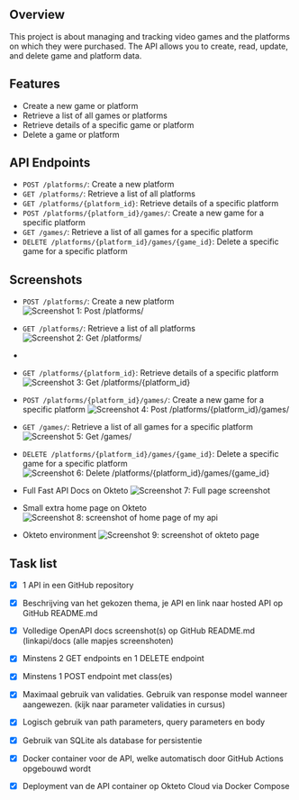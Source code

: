 ## Overview
This project is about managing and tracking video games and the platforms on which they were purchased. The API allows you to create, read, update, and delete game and platform data.

## Features
- Create a new game or platform
- Retrieve a list of all games or platforms
- Retrieve details of a specific game or platform
- Delete a game or platform

## API Endpoints
- `POST /platforms/`: Create a new platform
- `GET /platforms/`: Retrieve a list of all platforms
- `GET /platforms/{platform_id}`: Retrieve details of a specific platform
- `POST /platforms/{platform_id}/games/`: Create a new game for a specific platform
- `GET /games/`: Retrieve a list of all games for a specific platform
- `DELETE /platforms/{platform_id}/games/{game_id}`: Delete a specific game for a specific platform


## Screenshots
- `POST /platforms/`: Create a new platform
![Screenshot 1: Post /platforms/ ](./Screens/post_create_platform_1.png)

- `GET /platforms/`: Retrieve a list of all platforms
![Screenshot 2: Get /platforms/ ](./Screens/get_platforms.png)
- 
- `GET /platforms/{platform_id}`: Retrieve details of a specific platform
![Screenshot 3: Get /platforms/{platform_id}](./Screens/get_platforms_id_1.png)

- `POST /platforms/{platform_id}/games/`: Create a new game for a specific platform
![Screenshot 4: Post /platforms/{platform_id}/games/](./Screens/post_create_game_1.png)

- `GET /games/`: Retrieve a list of all games for a specific platform
![Screenshot 5: Get /games/](./Screens/get_games.png)

- `DELETE /platforms/{platform_id}/games/{game_id}`: Delete a specific game for a specific platform
![Screenshot 6: Delete /platforms/{platform_id}/games/{game_id}](./Screens/delete_game_1.png)

- Full Fast API Docs on Okteto
![Screenshot 7: Full page screenshot](./Screens/FastApiOkt.png)

- Small extra home page on Okteto
![Screenshot 8: screenshot of home page of my api](./Screens/homeOkt.png)

- Okteto environment 
![Screenshot 9: screenshot of okteto page](./Screens/Okteto.png)


## Task list
- [x] 1 API in een GitHub repository
- [x] Beschrijving van het gekozen thema, je API en link naar hosted API op GitHub README.md
- [x] Volledige OpenAPI docs screenshot(s) op GitHub README.md (linkapi/docs (alle mapjes screenshoten)
- [x] Minstens 2 GET endpoints en 1 DELETE endpoint 
- [x] Minstens 1 POST endpoint met class(es)
- [x] Maximaal gebruik van validaties. Gebruik van response model wanneer aangewezen. (kijk naar parameter validaties in cursus)
- [x] Logisch gebruik van path parameters, query parameters en body
- [x] Gebruik van SQLite als database for persistentie
- [x] Docker container voor de API, welke automatisch door GitHub Actions opgebouwd wordt
- [x] Deployment van de API container op Okteto Cloud via Docker Compose

